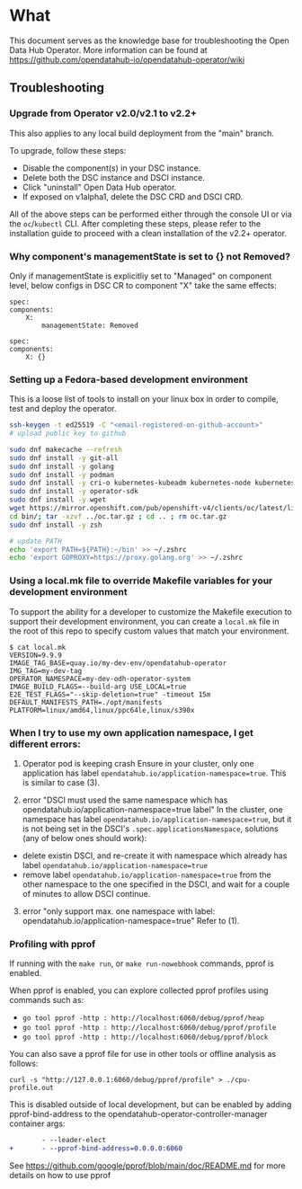 # What

This document serves as the knowledge base for troubleshooting the Open Data Hub Operator.
More information can be found at https://github.com/opendatahub-io/opendatahub-operator/wiki

## Troubleshooting

### Upgrade from Operator v2.0/v2.1 to v2.2+

This also applies to any local build deployment from the "main" branch.

To upgrade, follow these steps:

- Disable the component(s) in your DSC instance.
- Delete both the DSC instance and DSCI instance.
- Click "uninstall" Open Data Hub operator.
- If exposed on v1alpha1, delete the DSC CRD and DSCI CRD.

All of the above steps can be performed either through the console UI or via the `oc`/`kubectl` CLI.
After completing these steps, please refer to the installation guide to proceed with a clean installation of the v2.2+ operator.


### Why component's managementState is set to {} not Removed?

Only if managementState is explicitliy set to "Managed" on component level, below configs in DSC CR to component "X" take the same effects:

```console
spec:
components:
    X:
        managementState: Removed

```

```console
spec:
components:
    X: {}
```

### Setting up a Fedora-based development environment

This is a loose list of tools to install on your linux box in order to compile, test and deploy the operator.

```bash
ssh-keygen -t ed25519 -C "<email-registered-on-github-account>"
# upload public key to github

sudo dnf makecache --refresh
sudo dnf install -y git-all
sudo dnf install -y golang
sudo dnf install -y podman
sudo dnf install -y cri-o kubernetes-kubeadm kubernetes-node kubernetes-client cri-tools
sudo dnf install -y operator-sdk
sudo dnf install -y wget
wget https://mirror.openshift.com/pub/openshift-v4/clients/oc/latest/linux/oc.tar.gz
cd bin/; tar -xzvf ../oc.tar.gz ; cd .. ; rm oc.tar.gz
sudo dnf install -y zsh

# update PATH
echo 'export PATH=${PATH}:~/bin' >> ~/.zshrc
echo 'export GOPROXY=https://proxy.golang.org' >> ~/.zshrc
```

### Using a local.mk file to override Makefile variables for your development environment

To support the ability for a developer to customize the Makefile execution to support their development environment, you can create a `local.mk` file in the root of this repo to specify custom values that match your environment.

```
$ cat local.mk
VERSION=9.9.9
IMAGE_TAG_BASE=quay.io/my-dev-env/opendatahub-operator
IMG_TAG=my-dev-tag
OPERATOR_NAMESPACE=my-dev-odh-operator-system
IMAGE_BUILD_FLAGS=--build-arg USE_LOCAL=true
E2E_TEST_FLAGS="--skip-deletion=true" -timeout 15m
DEFAULT_MANIFESTS_PATH=./opt/manifests
PLATFORM=linux/amd64,linux/ppc64le,linux/s390x
```

### When I try to use my own application namespace, I get different errors:

1. Operator pod is keeping crash
Ensure in your cluster, only one application has label `opendatahub.io/application-namespace=true`.  This is similar to case (3).

2. error "DSCI must used the same namespace which has opendatahub.io/application-namespace=true label"
In the cluster, one namespace has label `opendatahub.io/application-namespace=true`, but it is not being set in the DSCI's `.spec.applicationsNamespace`, solutions (any of below ones should work):
- delete existin DSCI, and re-create it with namespace which already has label `opendatahub.io/application-namespace=true`
- remove label `opendatahub.io/application-namespace=true` from the other namespace to the one specified in the DSCI, and wait for a couple of minutes to allow DSCI continue.

3. error "only support max. one namespace with label: opendatahub.io/application-namespace=true"
Refer to (1).

### Profiling with pprof

If running with the `make run`, or `make run-nowebhook` commands, pprof is enabled.

When pprof is enabled, you can explore collected pprof profiles using commands such as:

- `go tool pprof -http : http://localhost:6060/debug/pprof/heap`
- `go tool pprof -http : http://localhost:6060/debug/pprof/profile`
- `go tool pprof -http : http://localhost:6060/debug/pprof/block`

You can also save a pprof file for use in other tools or offline analysis as follows:

```shell
curl -s "http://127.0.0.1:6060/debug/pprof/profile" > ./cpu-profile.out
```

This is disabled outside of local development, but can be enabled by adding pprof-bind-address to the opendatahub-operator-controller-manager container args:

```diff
        - --leader-elect
+       - --pprof-bind-address=0.0.0.0:6060
```

See https://github.com/google/pprof/blob/main/doc/README.md for more details on how to use pprof
